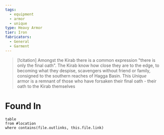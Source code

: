 ```yaml
---
tags:
  - equipment
  - armor
  - unique
type: Heavy Armor
tier: Iron
fabricators:
  - General
  - Garment
---
```

> [!citation]
> Amongst the Kirab there is a common expression "there is only the final oath". The Kirab know how close they are to the edge, to becoming what they despise, scavengers without friend or family, consigned to the southern reaches of Hagga Basin. This *Unique* armor is a remnant of those who have forsaken their final oath - their oath to the Kirab themselves
# Found In
```dataview
table
from #location 
where contains(file.outlinks, this.file.link)
```
